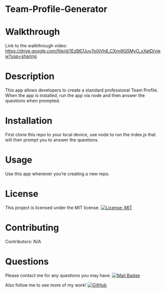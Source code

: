 # Team-Profile-Generator

# Walkthrough
Link to the walkthrough video: https://drive.google.com/file/d/1EzB67Juy7p0jVh6_CXmi9Q5MyO_xXatD/view?usp=sharing


# Description
This app allows developers to create a standard professional Team Profile. 
When the app is installed, run the app via node and then answer the questions when prompted.


# Installation
First clone this repo to your local device, use node to run the index.js that will then prompt you to answer the questions.


# Usage
Use this app whenever you’re creating a new repo.


# License
This project is licensed under the MIT license. 
[![License: MIT](https://img.shields.io/badge/license-MIT-blue.svg)](https://opensource.org/licenses/MIT)


# Contributing
​Contributors: N/A


# Questions
Please contact me for any questions you may have.
[![Mail Badge](https://img.shields.io/badge/-vin.richitelli-c0392b?style=flat&labelColor=c0392b&logo=gmail&logoColor=white)](mailto:vin.richitelli@gmail.com)

Also follow me to see more of my work!
[![GitHub](https://img.shields.io/github/followers/vinrich10?style=social)](https://github.com/vinrich10)

